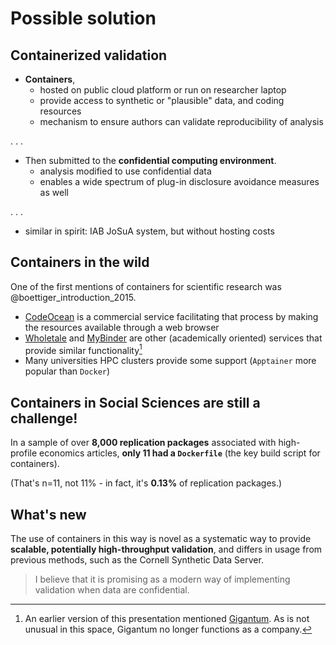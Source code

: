 # Possible solution

## Containerized validation

- **Containers**, 
  - hosted on public cloud platform or run  on researcher laptop 
  - provide access to synthetic or "plausible" data, and coding resources
  - mechanism to ensure authors can validate reproducibility of analysis

. . . 

- Then submitted to the **confidential computing environment**. 
  - analysis modified to use confidential data
  - enables a wide spectrum of plug-in disclosure avoidance measures as well

. . . 

- similar in spirit: IAB JoSuA system, but without hosting costs 

## Containers in the wild

 One of the first mentions of containers for scientific research was @boettiger_introduction_2015.

- [CodeOcean](https://codeocean.com) is a commercial service facilitating that process by making the resources available through a web browser
- [Wholetale](https://wholetale.org) and [MyBinder](https://mybinder.org) are other (academically oriented) services that provide similar functionality[^gigantum] 
- Many universities HPC clusters provide some support (`Apptainer` more popular than `Docker`)

[^gigantum]: An earlier version of this presentation mentioned  [Gigantum](https://gigantum.com). As is not unusual in this space, Gigantum no longer functions as a company.

## Containers in Social Sciences are still a challenge!


In a sample of over **8,000 replication packages** associated with high-profile economics articles, **only 11 had a `Dockerfile`** (the key build script for containers). 

(That's n=11, not 11% - in fact, it's **0.13%** of replication packages.)

## What's new

The use of containers in this way is novel as a systematic way to provide **scalable, potentially high-throughput validation**, and differs in usage from previous methods, such as the Cornell Synthetic Data Server. 

> I believe that it is promising as a modern way of implementing validation when data are confidential.